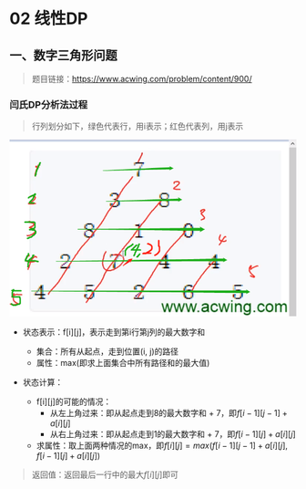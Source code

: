 # 02 线性DP
## 一、数字三角形问题
> 题目链接：https://www.acwing.com/problem/content/900/

### 闫氏DP分析法过程
> 行列划分如下，绿色代表行，用i表示；红色代表列，用j表示

![三角问题](images/三角问题.png)

+ 状态表示：f[i][j]，表示走到第i行第j列的最大数字和
  + 集合：所有从起点，走到位置(i, j)的路径
  + 属性：max(即求上面集合中所有路径和的最大值)

+ 状态计算：
  + f[i][j]的可能的情况：
    + 从左上角过来：即从起点走到8的最大数字和 + 7，即$f[i - 1][j - 1] + a[i][j]$ 
    + 从右上角过来：即从起点走到1的最大数字和 + 7，即$f[i - 1][j] + a[i][j]$ 
  + 求属性：取上面两种情况的max，即$f[i][j] = max(f[i - 1][j - 1] + a[i][j], f[i - 1][j] + a[i][j])$


> 返回值：返回最后一行中的最大$f[i][j]$即可